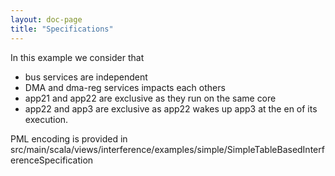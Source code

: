 ```yaml
---
layout: doc-page
title: "Specifications"
---
```


In this example we consider that
* bus services are independent
* DMA and dma-reg services impacts each others
* app21 and app22 are exclusive as they run on the same core
* app22 and app3 are exclusive as app22 wakes up app3 at the en of its execution.

PML encoding is provided in src/main/scala/views/interference/examples/simple/SimpleTableBasedInterferenceSpecification
